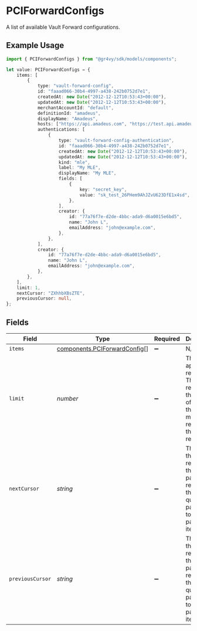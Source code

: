 # PCIForwardConfigs

A list of available Vault Forward configurations.

## Example Usage

```typescript
import { PCIForwardConfigs } from "@gr4vy/sdk/models/components";

let value: PCIForwardConfigs = {
    items: [
        {
            type: "vault-forward-config",
            id: "faaad066-30b4-4997-a438-242b0752d7e1",
            createdAt: new Date("2012-12-12T10:53:43+00:00"),
            updatedAt: new Date("2012-12-12T10:53:43+00:00"),
            merchantAccountId: "default",
            definitionId: "amadeus",
            displayName: "Amadeus",
            hosts: ["https://api.amadeus.com", "https://test.api.amadeus.com"],
            authentications: [
                {
                    type: "vault-forward-config-authentication",
                    id: "faaad066-30b4-4997-a438-242b0752d7e1",
                    createdAt: new Date("2012-12-12T10:53:43+00:00"),
                    updatedAt: new Date("2012-12-12T10:53:43+00:00"),
                    kind: "mle",
                    label: "My MLE",
                    displayName: "My MLE",
                    fields: [
                        {
                            key: "secret_key",
                            value: "sk_test_26PHem9AhJZvU623DfE1x4sd",
                        },
                    ],
                    creator: {
                        id: "77a76f7e-d2de-4bbc-ada9-d6a0015e6bd5",
                        name: "John L",
                        emailAddress: "john@example.com",
                    },
                },
            ],
            creator: {
                id: "77a76f7e-d2de-4bbc-ada9-d6a0015e6bd5",
                name: "John L",
                emailAddress: "john@example.com",
            },
        },
    ],
    limit: 1,
    nextCursor: "ZXhhbXBsZTE",
    previousCursor: null,
};
```

## Fields

| Field                                                                                                              | Type                                                                                                               | Required                                                                                                           | Description                                                                                                        | Example                                                                                                            |
| ------------------------------------------------------------------------------------------------------------------ | ------------------------------------------------------------------------------------------------------------------ | ------------------------------------------------------------------------------------------------------------------ | ------------------------------------------------------------------------------------------------------------------ | ------------------------------------------------------------------------------------------------------------------ |
| `items`                                                                                                            | [components.PCIForwardConfig](../../models/components/pciforwardconfig.md)[]                                       | :heavy_minus_sign:                                                                                                 | N/A                                                                                                                |                                                                                                                    |
| `limit`                                                                                                            | *number*                                                                                                           | :heavy_minus_sign:                                                                                                 | The limit applied to request. This represents the number of items that are at<br/>maximum returned by this request. | 1                                                                                                                  |
| `nextCursor`                                                                                                       | *string*                                                                                                           | :heavy_minus_sign:                                                                                                 | The cursor that represents the next page of results. Use the `cursor` query<br/>parameter to fetch this page of items. | ZXhhbXBsZTE                                                                                                        |
| `previousCursor`                                                                                                   | *string*                                                                                                           | :heavy_minus_sign:                                                                                                 | The cursor that represents the next page of results. Use the `cursor` query<br/>parameter to fetch this page of items. | <nil>                                                                                                              |